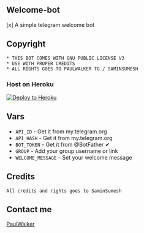 ## Welcome-bot

[x] A simple telegram welcome bot 

## Copyright 
```
* THIS BOT COMES WITH GNU PUBLIC LICENSE V3 
* USE WITH PROPER CREDITS 
* ALL RIGHTS GOES TO PAULWALKER TG / SAMINSUMESH
```
### Host on Heroku

<p><a href="https://heroku.com/deploy?template=https://github.com/saminsumesh/Welcome-Bot"><img src="https://www.herokucdn.com/deploy/button.svg" alt="Deploy to Heroku"/></a></p>


## Vars 

* `API_ID` - Get it from my.telegram.org
* `API_HASH` - Get it from my.telegram.org
* `BOT_TOKEN` - Get it from @BotFather ✔
* `GROUP` - Add your group username or link
* `WELCOME_MESSAGE` - Set your welcome message

## Credits 
`All credits and rights goes to SaminSumesh`

## Contact me 
<a href="https://t.me/Paulwalker_TG">PaulWalker</a>
